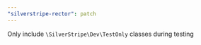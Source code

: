 ```yaml
---
"silverstripe-rector": patch
---
```


Only include `\SilverStripe\Dev\TestOnly` classes during testing

